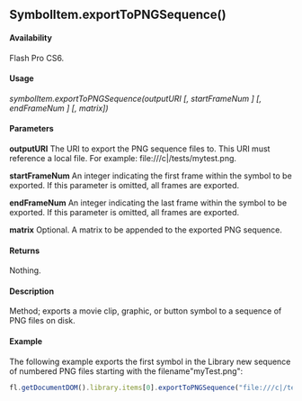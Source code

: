 ## SymbolItem.exportToPNGSequence()

#### Availability

Flash Pro CS6.

#### Usage

*symbolItem.exportToPNGSequence(outputURI [, startFrameNum ] [, endFrameNum ] [, matrix])*

#### Parameters

**outputURI** The URI to export the PNG sequence files to. This URI must reference a local file. For example: file:///c|/tests/mytest.png.

**startFrameNum** An integer indicating the first frame within the symbol to be exported. If this parameter is omitted, all frames are exported.

**endFrameNum** An integer indicating the last frame within the symbol to be exported. If this parameter is omitted, all frames are exported.

**matrix** Optional. A matrix to be appended to the exported PNG sequence.

#### Returns

Nothing.

#### Description

Method; exports a movie clip, graphic, or button symbol to a sequence of PNG files on disk.

#### Example

The following example exports the first symbol in the Library new sequence of numbered PNG files starting with the filename"myTest.png":

```javascript
fl.getDocumentDOM().library.items[0].exportToPNGSequence("file:///c|/tests/mytest.png");

```